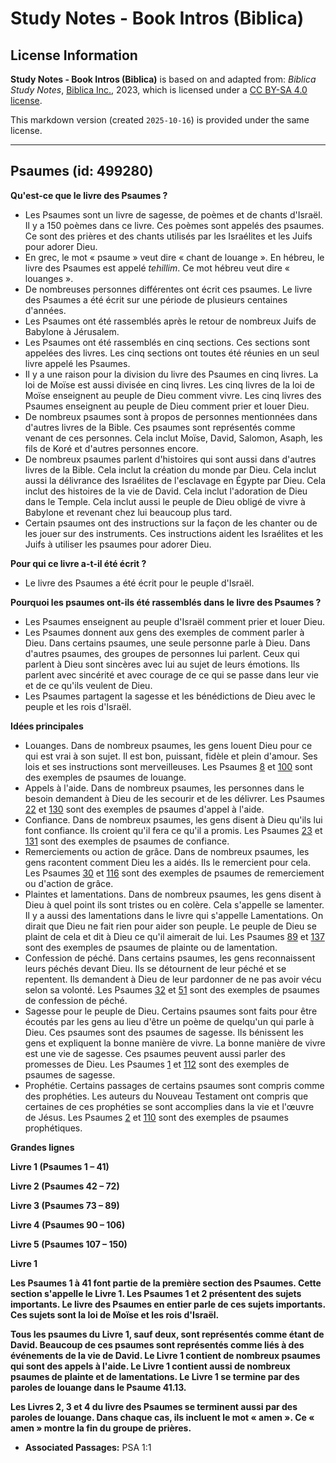 # Study Notes - Book Intros (Biblica)

## License Information

**Study Notes - Book Intros (Biblica)** is based on and adapted from: _Biblica Study Notes_, [Biblica Inc.](https://www.biblica.com/), 2023, which is licensed under a [CC BY-SA 4.0 license](https://creativecommons.org/licenses/by-sa/4.0/legalcode.en).

This markdown version (created `2025-10-16`) is provided under the same license.



--------------------------------

## Psaumes (id: 499280)

**Qu'est\-ce que le livre des Psaumes ?**

* Les Psaumes sont un livre de sagesse, de poèmes et de chants d'Israël. Il y a 150 poèmes dans ce livre. Ces poèmes sont appelés des psaumes. Ce sont des prières et des chants utilisés par les Israélites et les Juifs pour adorer Dieu.
* En grec, le mot « psaume » veut dire « chant de louange ». En hébreu, le livre des Psaumes est appelé *tehillim*. Ce mot hébreu veut dire « louanges ».
* De nombreuses personnes différentes ont écrit ces psaumes. Le livre des Psaumes a été écrit sur une période de plusieurs centaines d'années.
* Les Psaumes ont été rassemblés après le retour de nombreux Juifs de Babylone à Jérusalem.
* Les Psaumes ont été rassemblés en cinq sections. Ces sections sont appelées des livres. Les cinq sections ont toutes été réunies en un seul livre appelé les Psaumes.
* Il y a une raison pour la division du livre des Psaumes en cinq livres. La loi de Moïse est aussi divisée en cinq livres. Les cinq livres de la loi de Moïse enseignent au peuple de Dieu comment vivre. Les cinq livres des Psaumes enseignent au peuple de Dieu comment prier et louer Dieu.
* De nombreux psaumes sont à propos de personnes mentionnées dans d'autres livres de la Bible. Ces psaumes sont représentés comme venant de ces personnes. Cela inclut Moïse, David, Salomon, Asaph, les fils de Koré et d'autres personnes encore.
* De nombreux psaumes parlent d'histoires qui sont aussi dans d'autres livres de la Bible. Cela inclut la création du monde par Dieu. Cela inclut aussi la délivrance des Israélites de l'esclavage en Égypte par Dieu. Cela inclut des histoires de la vie de David. Cela inclut l'adoration de Dieu dans le Temple. Cela inclut aussi le peuple de Dieu obligé de vivre à Babylone et revenant chez lui beaucoup plus tard.
* Certain psaumes ont des instructions sur la façon de les chanter ou de les jouer sur des instruments. Ces instructions aident les Israélites et les Juifs à utiliser les psaumes pour adorer Dieu.

**Pour qui ce livre a\-t\-il été écrit ?**

* Le livre des Psaumes a été écrit pour le peuple d'Israël.

**Pourquoi les psaumes ont\-ils été rassemblés dans le livre des Psaumes ?**

* Les Psaumes enseignent au peuple d'Israël comment prier et louer Dieu.
* Les Psaumes donnent aux gens des exemples de comment parler à Dieu. Dans certains psaumes, une seule personne parle à Dieu. Dans d'autres psaumes, des groupes de personnes lui parlent. Ceux qui parlent à Dieu sont sincères avec lui au sujet de leurs émotions. Ils parlent avec sincérité et avec courage de ce qui se passe dans leur vie et de ce qu'ils veulent de Dieu.
* Les Psaumes partagent la sagesse et les bénédictions de Dieu avec le peuple et les rois d'Israël.

**Idées principales**

* Louanges. Dans de nombreux psaumes, les gens louent Dieu pour ce qui est vrai à son sujet. Il est bon, puissant, fidèle et plein d'amour. Ses lois et ses instructions sont merveilleuses. Les Psaumes [8](https://ref.ly/Ps8:1-Ps8:9) et [100](https://ref.ly/Ps100:1-Ps100:5) sont des exemples de psaumes de louange.
* Appels à l'aide. Dans de nombreux psaumes, les personnes dans le besoin demandent à Dieu de les secourir et de les délivrer. Les Psaumes [22](https://ref.ly/Ps22:1-Ps22:31) et [130](https://ref.ly/Ps130:1-Ps130:8) sont des exemples de psaumes d'appel à l'aide.
* Confiance. Dans de nombreux psaumes, les gens disent à Dieu qu'ils lui font confiance. Ils croient qu'il fera ce qu'il a promis. Les Psaumes [23](https://ref.ly/Ps23:1-Ps23:6) et [131](https://ref.ly/Ps131:1-Ps131:3) sont des exemples de psaumes de confiance.
* Remerciements ou action de grâce. Dans de nombreux psaumes, les gens racontent comment Dieu les a aidés. Ils le remercient pour cela. Les Psaumes [30](https://ref.ly/Ps30:1-Ps30:12) et [116](https://ref.ly/Ps116:1-Ps116:19) sont des exemples de psaumes de remerciement ou d'action de grâce.
* Plaintes et lamentations. Dans de nombreux psaumes, les gens disent à Dieu à quel point ils sont tristes ou en colère. Cela s'appelle se lamenter. Il y a aussi des lamentations dans le livre qui s'appelle Lamentations. On dirait que Dieu ne fait rien pour aider son peuple. Le peuple de Dieu se plaint de cela et dit à Dieu ce qu'il aimerait de lui. Les Psaumes [89](https://ref.ly/Ps89:1-Ps89:52) et [137](https://ref.ly/Ps137:1-Ps137:9) sont des exemples de psaumes de plainte ou de lamentation.
* Confession de péché. Dans certains psaumes, les gens reconnaissent leurs péchés devant Dieu. Ils se détournent de leur péché et se repentent. Ils demandent à Dieu de leur pardonner de ne pas avoir vécu selon sa volonté. Les Psaumes [32](https://ref.ly/Ps32:1-Ps32:11) et [51](https://ref.ly/Ps51:1-Ps51:19) sont des exemples de psaumes de confession de péché.
* Sagesse pour le peuple de Dieu. Certains psaumes sont faits pour être écoutés par les gens au lieu d'être un poème de quelqu'un qui parle à Dieu. Ces psaumes sont des psaumes de sagesse. Ils bénissent les gens et expliquent la bonne manière de vivre. La bonne manière de vivre est une vie de sagesse. Ces psaumes peuvent aussi parler des promesses de Dieu. Les Psaumes [1](https://ref.ly/Ps1:1-Ps1:6) et [112](https://ref.ly/Ps112:1-Ps112:10) sont des exemples de psaumes de sagesse.
* Prophétie. Certains passages de certains psaumes sont compris comme des prophéties. Les auteurs du Nouveau Testament ont compris que certaines de ces prophéties se sont accomplies dans la vie et l'œuvre de Jésus. Les Psaumes [2](https://ref.ly/Ps2:1-Ps2:12) et [110](https://ref.ly/Ps110:1-Ps110:7) sont des exemples de psaumes prophétiques.

**Grandes lignes**

**Livre 1 (Psaumes 1 – 41\)**

**Livre 2 (Psaumes 42 – 72\)**

**Livre 3 (Psaumes 73 – 89\)**

**Livre 4 (Psaumes 90 – 106\)**

**Livre 5 (Psaumes 107 – 150\)**

**Livre 1** 

**Les Psaumes 1 à 41 font partie de la première section des Psaumes. Cette section s'appelle le Livre 1\. Les Psaumes 1 et 2 présentent des sujets importants. Le livre des Psaumes en entier parle de ces sujets importants. Ces sujets sont la loi de Moïse et les rois d'Israël.** 

**Tous les psaumes du Livre 1, sauf deux, sont représentés comme étant de David. Beaucoup de ces psaumes sont représentés comme liés à des événements de la vie de David. Le Livre 1 contient de nombreux psaumes qui sont des appels à l'aide. Le Livre 1 contient aussi de nombreux psaumes de plainte et de lamentations. Le Livre 1 se termine par des paroles de louange dans le Psaume 41\.13\.** 

**Les Livres 2, 3 et 4 du livre des Psaumes se terminent aussi par des paroles de louange. Dans chaque cas, ils incluent le mot « amen ». Ce « amen » montre la fin du groupe de prières.**

* **Associated Passages:** PSA 1:1

